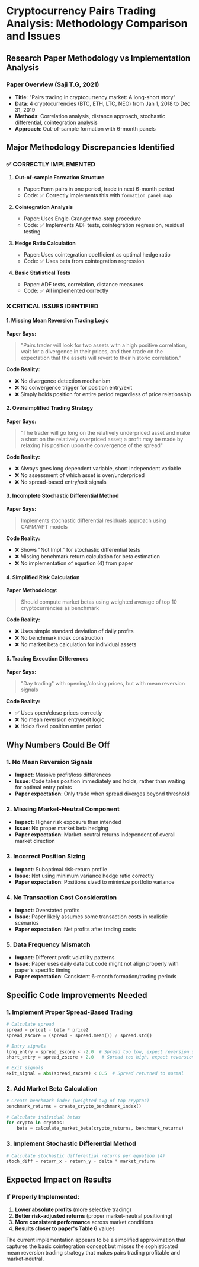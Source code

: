 # Cryptocurrency Pairs Trading Analysis: Methodology Comparison and Issues

## Research Paper Methodology vs Implementation Analysis

### Paper Overview (Saji T.G, 2021)
- **Title**: "Pairs trading in cryptocurrency market: A long-short story"
- **Data**: 4 cryptocurrencies (BTC, ETH, LTC, NEO) from Jan 1, 2018 to Dec 31, 2019
- **Methods**: Correlation analysis, distance approach, stochastic differential, cointegration analysis
- **Approach**: Out-of-sample formation with 6-month panels

## Major Methodology Discrepancies Identified

### ✅ CORRECTLY IMPLEMENTED

1. **Out-of-sample Formation Structure**
   - Paper: Form pairs in one period, trade in next 6-month period
   - Code: ✅ Correctly implements this with `formation_panel_map`

2. **Cointegration Analysis**
   - Paper: Uses Engle-Granger two-step procedure
   - Code: ✅ Implements ADF tests, cointegration regression, residual testing

3. **Hedge Ratio Calculation**
   - Paper: Uses cointegration coefficient as optimal hedge ratio
   - Code: ✅ Uses beta from cointegration regression

4. **Basic Statistical Tests**
   - Paper: ADF tests, correlation, distance measures
   - Code: ✅ All implemented correctly

### ❌ CRITICAL ISSUES IDENTIFIED

#### 1. **Missing Mean Reversion Trading Logic**
**Paper Says:**
> "Pairs trader will look for two assets with a high positive correlation, wait for a divergence in their prices, and then trade on the expectation that the assets will revert to their historic correlation."

**Code Reality:**
- ❌ No divergence detection mechanism
- ❌ No convergence trigger for position entry/exit
- ❌ Simply holds position for entire period regardless of price relationship

#### 2. **Oversimplified Trading Strategy**
**Paper Says:**
> "The trader will go long on the relatively underpriced asset and make a short on the relatively overpriced asset; a profit may be made by relaxing his position upon the convergence of the spread"

**Code Reality:**
- ❌ Always goes long dependent variable, short independent variable
- ❌ No assessment of which asset is over/underpriced
- ❌ No spread-based entry/exit signals

#### 3. **Incomplete Stochastic Differential Method**
**Paper Says:**
> Implements stochastic differential residuals approach using CAPM/APT models

**Code Reality:**
- ❌ Shows "Not Impl." for stochastic differential tests
- ❌ Missing benchmark return calculation for beta estimation
- ❌ No implementation of equation (4) from paper

#### 4. **Simplified Risk Calculation**
**Paper Methodology:**
> Should compute market betas using weighted average of top 10 cryptocurrencies as benchmark

**Code Reality:**
- ❌ Uses simple standard deviation of daily profits
- ❌ No benchmark index construction
- ❌ No market beta calculation for individual assets

#### 5. **Trading Execution Differences**
**Paper Says:**
> "Day trading" with opening/closing prices, but with mean reversion signals

**Code Reality:**
- ✅ Uses open/close prices correctly
- ❌ No mean reversion entry/exit logic
- ❌ Holds fixed position entire period

## Why Numbers Could Be Off

### 1. **No Mean Reversion Signals**
- **Impact**: Massive profit/loss differences
- **Issue**: Code takes position immediately and holds, rather than waiting for optimal entry points
- **Paper expectation**: Only trade when spread diverges beyond threshold

### 2. **Missing Market-Neutral Component**
- **Impact**: Higher risk exposure than intended
- **Issue**: No proper market beta hedging
- **Paper expectation**: Market-neutral returns independent of overall market direction

### 3. **Incorrect Position Sizing**
- **Impact**: Suboptimal risk-return profile
- **Issue**: Not using minimum variance hedge ratio correctly
- **Paper expectation**: Positions sized to minimize portfolio variance

### 4. **No Transaction Cost Consideration**
- **Impact**: Overstated profits
- **Issue**: Paper likely assumes some transaction costs in realistic scenarios
- **Paper expectation**: Net profits after trading costs

### 5. **Data Frequency Mismatch**
- **Impact**: Different profit volatility patterns
- **Issue**: Paper uses daily data but code might not align properly with paper's specific timing
- **Paper expectation**: Consistent 6-month formation/trading periods

## Specific Code Improvements Needed

### 1. Implement Proper Spread-Based Trading
```python
# Calculate spread
spread = price1 - beta * price2
spread_zscore = (spread - spread.mean()) / spread.std()

# Entry signals
long_entry = spread_zscore < -2.0  # Spread too low, expect reversion up
short_entry = spread_zscore > 2.0   # Spread too high, expect reversion down

# Exit signals  
exit_signal = abs(spread_zscore) < 0.5  # Spread returned to normal
```

### 2. Add Market Beta Calculation
```python
# Create benchmark index (weighted avg of top cryptos)
benchmark_returns = create_crypto_benchmark_index()

# Calculate individual betas
for crypto in cryptos:
    beta = calculate_market_beta(crypto_returns, benchmark_returns)
```

### 3. Implement Stochastic Differential Method
```python
# Calculate stochastic differential returns per equation (4)
stoch_diff = return_x - return_y - delta * market_return
```

## Expected Impact on Results

### If Properly Implemented:
1. **Lower absolute profits** (more selective trading)
2. **Better risk-adjusted returns** (proper market-neutral positioning)
3. **More consistent performance** across market conditions
4. **Results closer to paper's Table 6** values

The current implementation appears to be a simplified approximation that captures the basic cointegration concept but misses the sophisticated mean reversion trading strategy that makes pairs trading profitable and market-neutral.
